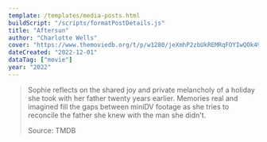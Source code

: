 ```yaml
---
template: /templates/media-posts.html
buildScript: "/scripts/formatPostDetails.js"
title: "Aftersun"
author: "Charlotte Wells"
cover: "https://www.themoviedb.org/t/p/w1280/jeXmhP2zbUkREMRqFOYIwQOk49T.jpg"
dateCreated: "2022-12-01"
dataTag: ["movie"]
year: "2022"
---
```


> Sophie reflects on the shared joy and private melancholy of a holiday she took with her father twenty years earlier. Memories real and imagined fill the gaps between miniDV footage as she tries to reconcile the father she knew with the man she didn't.
>
> Source: TMDB
